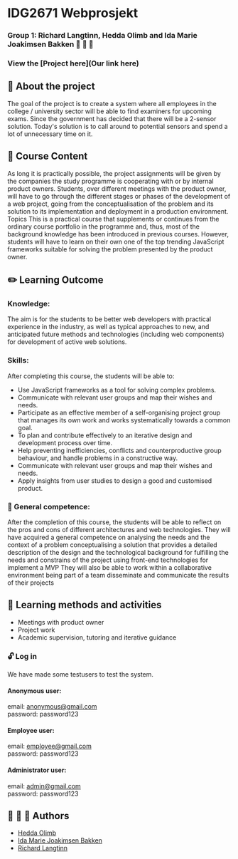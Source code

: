 # IDG2671 Webprosjekt 
### Group 1: Richard Langtinn, Hedda Olimb and Ida Marie Joakimsen Bakken  :woman: :woman: :man:
### View the [Project here](Our link here)

## :pushpin: About the project
The goal of the project is to create a system where all employees in the college / university sector will be able to find examiners for upcoming exams. Since the government has decided that there will be a 2-sensor solution. Today's solution is to call around to potential sensors and spend a lot of unnecessary time on it.

## :closed_book: Course Content
As long it is practically possible, the project assignments will be given by the companies the study programme is cooperating with or by internal product owners. Students, over different meetings with the product owner, will have to go through the different stages or phases of the development of a web project, going from the conceptualisation of the problem and its solution to its implementation and deployment in a production environment. Topics This is a practical course that supplements or continues from the ordinary course portfolio in the programme and, thus, most of the background knowledge has been introduced in previous courses. However, students will have to learn on their own one of the top trending JavaScript frameworks suitable for solving the problem presented by the product owner.

## :pencil2: Learning Outcome
### Knowledge:
The aim is for the students to be better web developers with practical experience in the industry, as well as typical approaches to new, and anticipated future methods and technologies (including web components) for development of active web solutions.

### Skills:
After completing this course, the students will be able to: 
* Use JavaScript frameworks as a tool for solving complex problems. 
* Communicate with relevant user groups and map their wishes and needs. 
* Participate as an effective member of a self-organising project group that manages its own work and works systematically towards a common goal. 
* To plan and contribute effectively to an iterative design and development process over time. 
* Help preventing inefficiencies, conflicts and counterproductive group behaviour, and handle problems in a constructive way. 
* Communicate with relevant user groups and map their wishes and needs. 
* Apply insights from user studies to design a good and customised product. 

### :wrench: General competence:
After the completion of this course, the students will be able to reflect on the pros and cons of different architectures and web technologies. They will have acquired a general competence on analysing the needs and the context of a problem conceptualising a solution that provides a detailed description of the design and the technological background for fulfilling the needs and constrains of the project using front-end technologies for implement a MVP They will also be able to work within a collaborative environment being part of a team disseminate and communicate the results of their projects

## :pencil: Learning methods and activities
* Meetings with product owner
* Project work
* Academic supervision, tutoring and iterative guidance

### :unlock: Log in 
We have made some testusers to test the system. 
#### Anonymous user: 
email: anonymous@gmail.com
</br>
password: password123

#### Employee user:
email: employee@gmail.com
<br>
password: password123

#### Administrator user: 
email: admin@gmail.com
<br>
password: password123

## :woman: :woman: :man: Authors 
- [Hedda Olimb](https://github.com/heddaoli)
- [Ida Marie Joakimsen Bakken](https://github.com/Imbakken)
- [Richard Langtinn](https://github.com/rlangtinn95)
